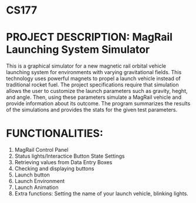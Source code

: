 # CS177
# PROJECT DESCRIPTION: MagRail Launching System Simulator
This is a graphical simulator for a new magnetic rail orbital vehicle launching system for environments with varying gravitational fields. This technology uses powerful magnets to propel a launch vehicle instead of traditional rocket fuel. The project specifications require that simulation allows the user to customize the launch parameters such as gravity, heght, and angle. Then, using these parameters simulate a MagRail vehicle and provide information about its outcome. The program summarizes the results of the simulations and provides the stats for the given test parameters.
# FUNCTIONALITIES:
1. MagRail Control Panel
2. Status lights/Interactice Button State Settings
3. Retrieving values from Data Entry Boxes
4. Checking and displaying buttons
5. Launch button
6. Launch Environment
7. Launch Animation
8. Extra functions: Setting the name of your launch vehicle, blinking lights.

